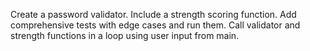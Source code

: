 Create a password validator. Include a strength scoring function. Add comprehensive tests with edge cases and run them. Call validator and strength functions in a loop using user input from main.